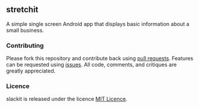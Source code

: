 ## stretchit
A simple single screen Android app that displays basic information about a small business.
### Contributing
Please fork this repository and contribute back using [pull requests](https://github.com/mtondolo/stretchit/pulls). Features can be requested using [issues](https://github.com/mtondolo/stretchit/issues). All code, comments, and critiques are greatly appreciated. 
### Licence
slackit is released under the licence [MIT Licence](https://choosealicense.com/licenses/mit/).
